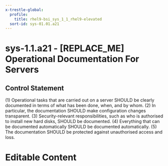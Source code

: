 ```yaml
---
x-trestle-global:
  profile:
    title: rhel9-bsi_sys_1_1_rhel9-elevated
  sort-id: sys-01.01.a21
---
```


# sys-1.1.a21 - \[REPLACE_ME\] Operational Documentation For Servers

## Control Statement

(1) Operational tasks that are carried out on a server SHOULD be clearly documented in terms
of what has been done, when, and by whom. (2) In particular, the documentation SHOULD make
configuration changes transparent. (3) Security-relevant responsibilities, such as who is
authorised to install new hard disks, SHOULD be documented. (4) Everything that can be
documented automatically SHOULD be documented automatically. (5) The documentation SHOULD be
protected against unauthorised access and loss.

# Editable Content

<!-- Make additions and edits below -->
<!-- The above represents the contents of the control as received by the profile, prior to additions. -->
<!-- If the profile makes additions to the control, they will appear below. -->
<!-- The above markdown may not be edited but you may edit the content below, and/or introduce new additions to be made by the profile. -->
<!-- If there is a yaml header at the top, parameter values may be edited. Use --set-parameters to incorporate the changes during assembly. -->
<!-- The content here will then replace what is in the profile for this control, after running profile-assemble. -->
<!-- The current profile has no added parts for this control, but you may add new ones here. -->
<!-- Each addition must have a heading either of the form ## Control my_addition_name -->
<!-- or ## Part a. (where the a. refers to one of the control statement labels.) -->
<!-- "## Control" parts are new parts added after the statement part. -->
<!-- "## Part" parts are new parts added into the top-level statement part with that label. -->
<!-- Subparts may be added with nested hash levels of the form ### My Subpart Name -->
<!-- underneath the parent ## Control or ## Part being added -->
<!-- See https://oscal-compass.github.io/compliance-trestle/tutorials/ssp_profile_catalog_authoring/ssp_profile_catalog_authoring for guidance. -->

